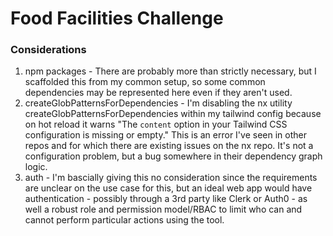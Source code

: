 # Food Facilities Challenge

### Considerations

1. npm packages - There are probably more than strictly necessary, but I scaffolded this from my common setup, so some common dependencies may be represented here even if they aren't used.
2. createGlobPatternsForDependencies - I'm disabling the nx utility createGlobPatternsForDependencies within my tailwind config because on hot reload it warns "The `content` option in your Tailwind CSS configuration is missing or empty." This is an error I've seen in other repos and for which there are existing issues on the nx repo. It's not a configuration problem, but a bug somewhere in their dependency graph logic.
3. auth - I'm bascially giving this no consideration since the requirements are unclear on the use case for this, but an ideal web app would have authentication - possibly through a 3rd party like Clerk or Auth0 - as well a robust role and permission model/RBAC to limit who can and cannot perform particular actions using the tool.
